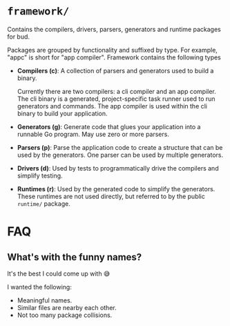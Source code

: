# `framework/`

Contains the compilers, drivers, parsers, generators and runtime packages for bud.

Packages are grouped by functionality and suffixed by type. For example, "appc" is short for "app compiler". Framework contains the following types

- **Compilers (c)**: A collection of parsers and generators used to build a binary.

  Currently there are two compilers: a cli compiler and an app compiler. The cli binary is a generated, project-specific task runner used to run generators and commands. The app compiler is used within the cli binary to build your application.

- **Generators (g)**: Generate code that glues your application into a runnable Go program. May use zero or more parsers.

- **Parsers (p)**: Parse the application code to create a structure that can be used by the generators. One parser can be used by multiple generators.

- **Drivers (d)**: Used by tests to programmatically drive the compilers and simplify testing.

- **Runtimes (r)**: Used by the generated code to simplify the generators. These runtimes are not used directly, but referred to by the public `runtime/` package.

# FAQ

## What's with the funny names?

It's the best I could come up with 😅

I wanted the following:

- Meaningful names.
- Similar files are nearby each other.
- Not too many package collisions.
